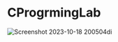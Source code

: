 # CProgrmingLab
![Screenshot 2023-10-18 200504di](https://github.com/PiyushMalthonia/CProgrmingLab/assets/146948842/64ae976d-1708-441c-9d9b-f72d1635f5aa)
